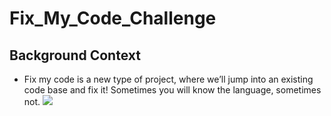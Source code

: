 # Fix_My_Code_Challenge
## Background Context
- Fix my code is a new type of project, where we’ll jump into an existing code base and fix it!  Sometimes you will know the language, sometimes not.
![](https://media.geeksforgeeks.org/wp-content/cdn-uploads/20200305191534/How-to-Approach-a-Coding-Problem.png)
